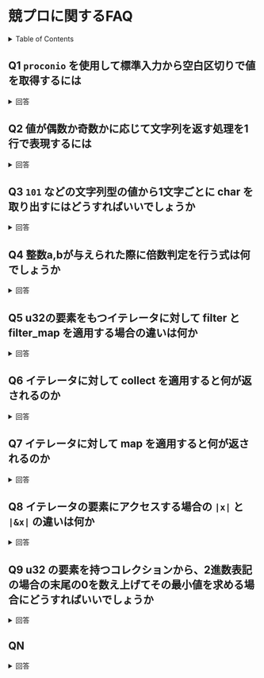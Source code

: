 # 競プロに関するFAQ

<!-- START doctoc generated TOC please keep comment here to allow auto update -->
<!-- DON'T EDIT THIS SECTION, INSTEAD RE-RUN doctoc TO UPDATE -->
<details>
<summary>Table of Contents</summary>

- [Q1 `proconio` を使用して標準入力から空白区切りで値を取得するには](#q1-proconio-%E3%82%92%E4%BD%BF%E7%94%A8%E3%81%97%E3%81%A6%E6%A8%99%E6%BA%96%E5%85%A5%E5%8A%9B%E3%81%8B%E3%82%89%E7%A9%BA%E7%99%BD%E5%8C%BA%E5%88%87%E3%82%8A%E3%81%A7%E5%80%A4%E3%82%92%E5%8F%96%E5%BE%97%E3%81%99%E3%82%8B%E3%81%AB%E3%81%AF)
- [Q2 値が偶数か奇数かに応じて文字列を返す処理を1行で表現するには](#q2-%E5%80%A4%E3%81%8C%E5%81%B6%E6%95%B0%E3%81%8B%E5%A5%87%E6%95%B0%E3%81%8B%E3%81%AB%E5%BF%9C%E3%81%98%E3%81%A6%E6%96%87%E5%AD%97%E5%88%97%E3%82%92%E8%BF%94%E3%81%99%E5%87%A6%E7%90%86%E3%82%921%E8%A1%8C%E3%81%A7%E8%A1%A8%E7%8F%BE%E3%81%99%E3%82%8B%E3%81%AB%E3%81%AF)
- [Q3 `101` などの文字列型の値から1文字ごとに char を取り出すにはどうすればいいでしょうか](#q3-101-%E3%81%AA%E3%81%A9%E3%81%AE%E6%96%87%E5%AD%97%E5%88%97%E5%9E%8B%E3%81%AE%E5%80%A4%E3%81%8B%E3%82%891%E6%96%87%E5%AD%97%E3%81%94%E3%81%A8%E3%81%AB-char-%E3%82%92%E5%8F%96%E3%82%8A%E5%87%BA%E3%81%99%E3%81%AB%E3%81%AF%E3%81%A9%E3%81%86%E3%81%99%E3%82%8C%E3%81%B0%E3%81%84%E3%81%84%E3%81%A7%E3%81%97%E3%82%87%E3%81%86%E3%81%8B)
- [QN](#qn)

</details>
<!-- END doctoc generated TOC please keep comment here to allow auto update -->

## Q1 `proconio` を使用して標準入力から空白区切りで値を取得するには

<details>
<summary>回答</summary>

入力は以下の場合を考える。

```bash
1 10
```

入力を受け取るには以下を実行する。

```rust
use proconio::input;

fn main() {
    input! {
        a: i32,
        b: i32
    };
    let result = a + b;
    println!("{}", result);
}
```

</details>

## Q2 値が偶数か奇数かに応じて文字列を返す処理を1行で表現するには

<details>
<summary>回答</summary>

複数行の場合には以下のように記述する。

```rust
fn main() {
    input! {
        a: i32,
        b: i32
    };
    let result = {
        if (a * b) % 2 == 0 {
            "Even"
        } else {
            "Odd"
        }
    };
    println!("{}", result);
}
```

1行で以下のように記述できる。

```rust
fn main() {
    input! {
        a: i32,
        b: i32
    };
    let result = if (a * b) % 2 == 0 { "Even" } else {"Odd"};
    println!("{}", result);
}
```

</details>

## Q3 `101` などの文字列型の値から1文字ごとに char を取り出すにはどうすればいいでしょうか

<details>
<summary>回答</summary>

`String` が提供する `cahrs()` ではイテレータ `Iterator<Item = char>` を返す。

後はイテレータに対して繰り返し処理を実装すればいい。

複数行の場合は以下になる

```rust
input! {
    s: String
};
let mut result: i32 = 0;
// イテレータから各要素を取得して繰り返す
for ichar in s.chars() {
    if ichar == '1' {
        result += 1;
    }
}
```

クロージャを使用する場合は以下になる。

```rust
    input! {
        s: String
    };
    let result = s.chars()                  // イテレータを取得
                  .filter(|&c| c == '1')    // 各要素を取り出してクロージャを適用
                  .count();                 // 要素数を数える
```

</details>

## Q4 整数a,bが与えられた際に倍数判定を行う式は何でしょうか

<details>
<summary>回答</summary>

```math
(a + b - 1) / b
```

</details>

## Q5 u32の要素をもつイテレータに対して filter とfilter_map を適用する場合の違いは何か

<details>
<summary>回答</summary>

`filter` では引数で与えられた関数が `true` になる要素のみを返すような、新たなイテレータを返す。

注目する点は、あくまでも各要素を不変な参照でアクセスしているため、イテレータの中身は一切 **変更せず** にただ単に要素の選択にのみ使用できる点である。

```rust
filter(): Iterator<T> -> (&T -> bool) -> Iterator<T>
```

`filter_map` では引数で各要素を受け取り、`Option` を返す関数を適用することで、`Some` だったものだけを新たな要素のイテレータとして返す。

これは各要素の値を受け取って、要素自体に変更を加える場合に使用できる。

```rust
filter_map(): Iterator<T> -> (T -> Option<U>) -> Iterator<U>
```

例えば [公式ドキュメント](https://doc.rust-lang.org/1.41.0/std/iter/trait.Iterator.html#examples-11) から以下のような使用例がある。

```rust
let a = ["1", "lol", "3", "NaN", "5"];

let mut iter = a.iter().filter_map(|s| s.parse().ok());

assert_eq!(iter.next(), Some(1));
assert_eq!(iter.next(), Some(3));
assert_eq!(iter.next(), Some(5));
assert_eq!(iter.next(), None);
```

</details>

## Q6 イテレータに対して collect を適用すると何が返されるのか

<details>
<summary>回答</summary>

`collect` では、イテレータの全要素を取り出して、新たなコレクションを作成できる。

```rust
collect(): Iterator<T> -> Collection of T
```

[公式ドキュメント](https://doc.rust-lang.org/std/iter/trait.Iterator.html#method.collect) にある通り、ほかのメソッドを使用して作成した新たなイテレータからコレクションを作成することができる。

```rust
let a = [1, 2, 3];

let doubled: Vec<i32> = a.iter()            // コレクションからイテレータを作成
                         .map(|&x| x * 2)   // 各要素を2倍する
                         .collect();        // イテレータからコレクションを作成

assert_eq!(vec![2, 4, 6], doubled);
```

</details>

## Q7 イテレータに対して map を適用すると何が返されるのか

<details>
<summary>回答</summary>

`map` では各要素に対して何かしら変更を加えた新たなイテレータを返す。

```rust
map(): Iterator<T> -> (T -> U) -> Iterator<U>
```

以下の [公式ドキュメント](https://doc.rust-lang.org/1.41.0/std/iter/trait.Iterator.html#method.map) の例がわかりやすい。

```rust
let a = [1, 2, 3];

let mut iter = a.iter().map(|x| 2 * x);

assert_eq!(iter.next(), Some(2));
assert_eq!(iter.next(), Some(4));
assert_eq!(iter.next(), Some(6));
assert_eq!(iter.next(), None);
```

もしも `map` した要素に対して条件をもとに要素をフィルタリングしたい場合は `filter_map` を使用する。

</details>

## Q8 イテレータの要素にアクセスする場合の `|x|` と `|&x|` の違いは何か

<details>
<summary>回答</summary>


</details>

## Q9 u32 の要素を持つコレクションから、2進数表記の場合の末尾の0を数え上げてその最小値を求める場合にどうすればいいでしょうか

<details>
<summary>回答</summary>

整数に対してビット演算を行う関数が標準で提供されている。

```rust
n.count_ones();     // ビット表現したときに現れる1の数を求める
n.count_zeros();    // ビットで表現したときに現れる0の数を求める
n.leading_zeros();  // ビットで表現したときの頭の0の数を求める
n.trailing_zeros(); // ビットで表現したときの末尾の0の数を求める
n.swap_bytes();     // byte順序を逆にする
n.rotate_right(4);  // ラップする右シフト 
n.rotate_left(4);   // ラップする左シフト
```

今回ではこの中から `trailing_zeros` を使用すればいい。

配列から2進数表記の末尾が0の数の最小値は以下のように求めることが可能である。

```rust
let result = {
    a.iter()                        // イテレータの作成
     .map(|&x| x.trailing_zeros())  // 末尾の0の数を計算
     .min()                         // 最小値を Option<T> で返す
     .unwrap()                      // Optionをはがす
};
```

ポイントは `min()` が返す値が、イテレータの要素数が0の場合も考慮して `Option<T>` を返す設計となっている点である。

</details>

## QN

<details>
<summary>回答</summary>


</details>
